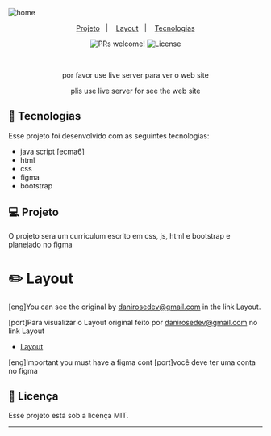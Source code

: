 ![home](https://user-images.githubusercontent.com/59980463/119441351-61970600-bcfc-11eb-9de9-07f1d8fbe72b.png)


<p align="center">
  <a href="#-projeto">Projeto</a>&nbsp;&nbsp;&nbsp;|&nbsp;&nbsp;&nbsp;
  <a href="#-layout">Layout</a>&nbsp;&nbsp;&nbsp;|&nbsp;&nbsp;&nbsp;
   <a href="#-Tecnologias">Tecnologias</a>


<p align="center">
 <img src="https://img.shields.io/static/v1?label=PRs&message=welcome&color=49AA26&labelColor=000000" alt="PRs welcome!" />

  <img alt="License" src="https://img.shields.io/static/v1?label=license&message=MIT&color=49AA26&labelColor=000000">
</p>

<br>

<p align="center">
  por favor use live  server para ver o web site
</p>
<p align="center">
  plis use live server for see the web site
</p>

## 🚀 Tecnologias

Esse projeto foi desenvolvido com as seguintes tecnologias:

- java script [ecma6]
- html
- css
- figma
- bootstrap

## 💻 Projeto

O projeto sera um curriculum escrito em css, js, html e bootstrap e planejado no figma

# :pencil2: Layout
[eng]You can see the original by danirosedev@gmail.com in the link Layout.

[port]Para visualizar o Layout original feito por danirosedev@gmail.com no link Layout

- [Layout](https://www.figma.com/file/UWGAzexUoPe2MYHUXeuqpt/portifolio-curriculum?node-id=0%3A1)

[eng]Important you must have a figma cont
[port]você deve ter uma conta no figma

## :memo: Licença

Esse projeto está sob a licença MIT. 
<!-- Veja o arquivo [LICENSE](.github/LICENSE.md) para mais detalhes. -->




---
